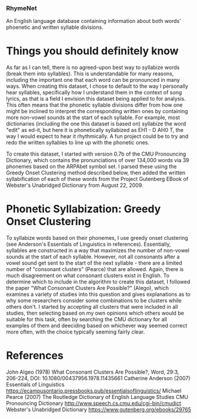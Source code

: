 ### RhymeNet
An English language database containing information about both words' phoenetic and written syllable divisions.

# Things you should definitely know
As far as I can tell, there is no agreed-upon best way to syllabize words (break them into syllables). This is understandable for many reasons, including the important one that each word can be pronounced in many ways. When creating this dataset, I chose to default to the way I personally hear syllables, specifically how I understand them in the context of song lyrics, as that is a field I envision this dataset being applied to for analysis. This often means that the phonetic syllable divisions differ from how one might be inclined to interpret the corresponding written ones by containing more non-vowel sounds at the start of each syllable. For example, most dictionaries (including the one this dataset is based on) syllabize the word "edit" as ed-it, but here it is phonetically syllabized as EH1 - D AH0 T, the way I would expect to hear it rhythmically. A fun project could be to try and redo the written syllables to line up with the phonetic ones.

To create this dataset, I started with version 0.7b of the CMU Pronouncing Dictionary, which contains the pronunciations of over 134,000 words via 39 phonemes based on the ARPAbet symbol set. I parsed these using the Greedy Onset Clustering method described below, then added the written syllabification of each of these words from the Project Gutenberg EBook of Webster's Unabridged Dictionary from August 22, 2009.

# Phonetic Syllabization: Greedy Onset Clustering
To syllabize words based on their phonemes, I use greedy onset clustering (see Anderson's Essentials of Linguistics in references). Essentially, syllables are constructed in a way that maximizes the number of non-vowel sounds at the start of each syllable. However, not all consonants after a vowel sound get sent to the start of the next syllable - there are a limited number of "consonant clusters" (Pearce) that are allowed. Again, there is much disagreement on what consonant clusters exist in English. To determine which to include in the algorithm to create this dataset, I followed the paper "What Consonant Clusters Are Possible?" (Alego), which examines a variety of studies into this question and gives explanations as to why some researchers consider some combinations to be clusters while others don't. I started by accepting all clusters that were included in all studies, then selecting based on my own opinions which others would be suitable for this task, often by searching the CMU dictionary for all examples of them and deeciding based on whichever way seemed correct more often, with the choice typically seeming fairly clear.

# References
John Algeo (1978) What Consonant Clusters Are Possible?, Word, 29:3, 206-224, DOI: 10.1080/00437956.1978.11435661
Catherine Anderson (2007) Essentials of Linguistics https://ecampusontario.pressbooks.pub/essentialsoflinguistics/
Michael Pearce (2007) The Routledge Dictionary of English Language Studies
CMU Pronouncing Dictionary http://www.speech.cs.cmu.edu/cgi-bin/cmudict
Webster's Unabridged Dictionary https://www.gutenberg.org/ebooks/29765